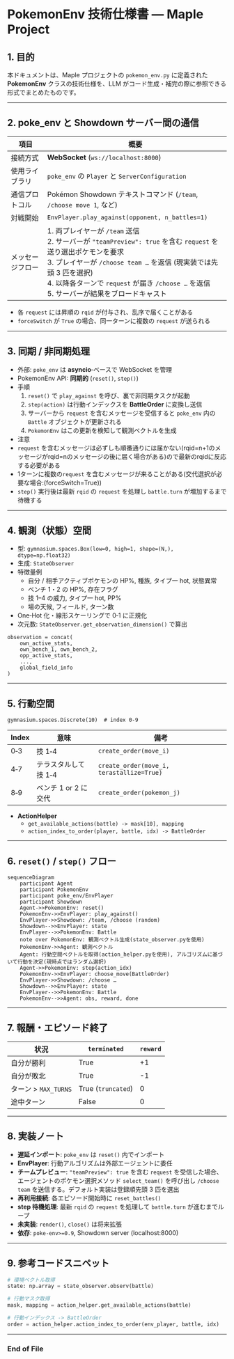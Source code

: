 # PokemonEnv 技術仕様書 — Maple Project

## 1. 目的
本ドキュメントは、Maple プロジェクトの `pokemon_env.py` に定義された **PokemonEnv** クラスの技術仕様を、LLM がコード生成・補完の際に参照できる形式でまとめたものです。

---

## 2. poke_env と Showdown サーバー間の通信

| 項目 | 概要 |
| --- | --- |
| 接続方式 | **WebSocket** (`ws://localhost:8000`) |
| 使用ライブラリ | `poke_env` の `Player` と `ServerConfiguration` |
| 通信プロトコル | Pokémon Showdown テキストコマンド (`/team`, `/choose move 1`, など) |
| 対戦開始 | `EnvPlayer.play_against(opponent, n_battles=1)` |
| メッセージフロー | 1. 両プレイヤーが `/team` 送信<br>2. サーバーが `"teamPreview": true` を含む `request` を送り選出ポケモンを要求<br>3. プレイヤーが `/choose team …` を返信 (現実装では先頭 3 匹を選択)<br>4. 以降各ターンで `request` が届き `/choose …` を返信<br>5. サーバーが結果をブロードキャスト |

* 各 `request` には昇順の `rqid` が付与され、乱序で届くことがある
* `forceSwitch` が `True` の場合、同一ターンに複数の `request` が送られる

---

## 3. 同期 / 非同期処理

* 外部: `poke_env` は **asyncio**‐ベースで WebSocket を管理  
* PokemonEnv API: **同期的** (`reset()`, `step()`)  
* 手順  
  1. `reset()` で `play_against` を呼び、裏で非同期タスクが起動  
  2. `step(action)` は行動インデックスを **BattleOrder** に変換し送信  
  3. サーバーから `request` を含むメッセージを受信すると `poke_env` 内の `Battle` オブジェクトが更新される
  4. `PokemonEnv` はこの更新を検知して観測ベクトルを生成
* 注意
* `request` を含むメッセージは必ずしも順番通りには届かない(rqid=n+1のメッセージがrqid=nのメッセージの後に届く場合がある)ので最新のrqidに反応する必要がある
* 1ターンに複数の`request` を含むメッセージが来ることがある(交代選択が必要な場合:(forceSwitch=True))
* `step()` 実行後は最新 `rqid` の `request` を処理し `battle.turn` が増加するまで待機する
---

## 4. 観測（状態）空間

* 型: `gymnasium.spaces.Box(low=0, high=1, shape=(N,), dtype=np.float32)`
* 生成: `StateObserver`  
* 特徴量例  
  * 自分 / 相手アクティブポケモンの HP%, 種族, タイプ一 hot, 状態異常  
  * ベンチ 1・2 の HP%, 存在フラグ  
  * 技 1–4 の威力, タイプ一 hot, PP%  
  * 場の天候, フィールド, ターン数  
* One‑Hot 化・線形スケーリングで 0‑1 に正規化  
* 次元数: `StateObserver.get_observation_dimension()` で算出  

```text
observation = concat(
    own_active_stats,
    own_bench_1, own_bench_2,
    opp_active_stats,
    ...,
    global_field_info
)
```

---

## 5. 行動空間

```
gymnasium.spaces.Discrete(10)  # index 0‑9
```

| Index | 意味 | 備考 |
| --- | --- | --- |
| 0‑3 | 技 1‑4 | `create_order(move_i)` |
| 4‑7 | テラスタルして技 1‑4 | `create_order(move_i, terastallize=True)` |
| 8‑9 | ベンチ 1 or 2 に交代 | `create_order(pokemon_j)` |

* **ActionHelper**  
  * `get_available_actions(battle) -> mask[10], mapping`  
  * `action_index_to_order(player, battle, idx) -> BattleOrder`  

---

## 6. `reset()` / `step()` フロー

```mermaid
sequenceDiagram
    participant Agent
    participant PokemonEnv
    participant poke_env/EnvPlayer
    participant Showdown
    Agent->>PokemonEnv: reset()
    PokemonEnv->>EnvPlayer: play_against()
    EnvPlayer->>Showdown: /team, /choose (random)
    Showdown-->>EnvPlayer: state
    EnvPlayer-->>PokemonEnv: Battle
    note over PokemonEnv: 観測ベクトル生成(state_observer.pyを使用)
    PokemonEnv->>Agent: 観測ベクトル
    Agent: 行動空間ベクトルを取得(action_helper.pyを使用), アルゴリズムに基づいて行動を決定(現時点ではランダム選択)
    Agent->>PokemonEnv: step(action_idx)
    PokemonEnv->>EnvPlayer: choose_move(BattleOrder)
    EnvPlayer->>Showdown: /choose …
    Showdown-->>EnvPlayer: state
    EnvPlayer-->>PokemonEnv: Battle
    PokemonEnv-->>Agent: obs, reward, done
```

---

## 7. 報酬・エピソード終了

| 状況 | `terminated` | `reward` |
| --- | --- | --- |
| 自分が勝利 | True | +1 |
| 自分が敗北 | True | -1 |
| ターン > `MAX_TURNS` | True (`truncated`) | 0 |
| 途中ターン | False | 0 |

---

## 8. 実装ノート

* **遅延インポート**: `poke_env` は `reset()` 内でインポート  
* **EnvPlayer**: 行動アルゴリズムは外部エージェントに委任
* **チームプレビュー**: `"teamPreview": true` を含む `request` を受信した場合、エージェントのポケモン選択メソッド `select_team()` を呼び出し `/choose team` を送信する。デフォルト実装は登録順先頭 3 匹を選出
* **再利用接続**: 各エピソード開始時に `reset_battles()`
* **step 待機処理**: 最新 `rqid` の `request` を処理して `battle.turn` が進むまでループ
* **未実装**: `render()`, `close()` は将来拡張  
* **依存**: `poke-env>=0.9`, Showdown server (localhost:8000)

---

## 9. 参考コードスニペット

```python
# 環境ベクトル取得
state: np.array = state_observer.observ(battle)

# 行動マスク取得
mask, mapping = action_helper.get_available_actions(battle)

# 行動インデックス -> BattleOrder
order = action_helper.action_index_to_order(env_player, battle, idx)
```

---

### End of File

